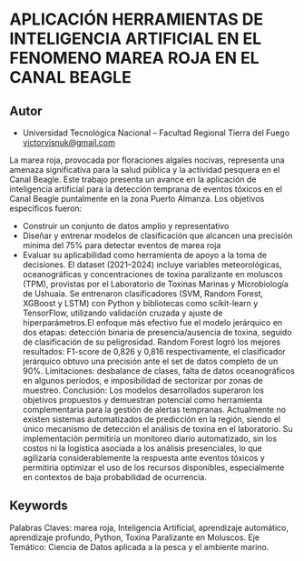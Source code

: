
# APLICACIÓN HERRAMIENTAS DE INTELIGENCIA ARTIFICIAL EN EL FENOMENO MAREA ROJA EN EL CANAL BEAGLE




## Autor

- Universidad Tecnológica Nacional – Facultad Regional Tierra del Fuego
victorvisnuk@gmail.com



La marea roja, provocada por floraciones algales nocivas, representa una amenaza significativa para la salud pública y la actividad pesquera en el Canal Beagle. Este trabajo presenta un avance en la aplicación de inteligencia artificial para la detección temprana de eventos tóxicos en el Canal Beagle puntalmente en la zona Puerto Almanza. Los objetivos específicos fueron:
- Construir un conjunto de datos amplio y representativo
- Diseñar y entrenar modelos de clasificación que alcancen una precisión mínima del 75% para detectar eventos de marea roja 
- Evaluar su aplicabilidad como herramienta de apoyo a la toma de decisiones.
El dataset (2021–2024) incluye variables meteorológicas, oceanográficas y concentraciones de toxina paralizante en moluscos (TPM), provistas por el Laboratorio de Toxinas Marinas y Microbiología de Ushuaia. Se entrenaron clasificadores (SVM, Random Forest, XGBoost y LSTM) con Python y bibliotecas como scikit-learn y TensorFlow, utilizando validación cruzada y ajuste de hiperparámetros.El enfoque más efectivo fue el modelo jerárquico en dos etapas: detección binaria de presencia/ausencia de toxina, seguido de clasificación de su peligrosidad. Random Forest logró los mejores resultados: F1-score de 0,826 y 0,816 respectivamente, el clasificador jerárquico obtuvo una precisión ante el set de datos completo de un 90%.
Limitaciones: desbalance de clases, falta de datos oceanográficos en algunos períodos, e imposibilidad de sectorizar por zonas de muestreo.
Conclusión: Los modelos desarrollados superaron los objetivos propuestos y demuestran potencial como herramienta complementaria para la gestión de alertas tempranas. Actualmente no existen sistemas automatizados de predicción en la región, siendo el único mecanismo de detección el análisis de toxina en el laboratorio. Su implementación permitiría un monitoreo diario automatizado, sin los costos ni la logística asociada a los análisis presenciales, lo que agilizaría considerablemente la respuesta ante eventos tóxicos y permitiría optimizar el uso de los recursos disponibles, especialmente en contextos de baja probabilidad de ocurrencia.
## Keywords
Palabras Claves: marea roja, Inteligencia Artificial, aprendizaje automático, aprendizaje profundo, Python, Toxina Paralizante en Moluscos.
Eje Temático: Ciencia de Datos aplicada a la pesca y el ambiente marino.
